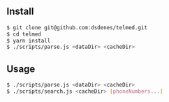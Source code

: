 ## Install
```bash
$ git clone git@github.com:dsdenes/telmed.git
$ cd telmed
$ yarn install
$ ./scripts/parse.js <dataDir> <cacheDir>
```
## Usage
```bash
$ ./scripts/parse.js <dataDir> <cacheDir>
$ ./scripts/search.js <cacheDir> [phoneNumbers...]
```
